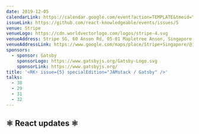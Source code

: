 ```yaml
---
date: 2019-12-05
calendarLink: https://calendar.google.com/event?action=TEMPLATE&tmeid=YjlpbGwzcWI3Z2llbXY4cmdlOWIyMHZtdjAgaDBhZDI1Y3JoOTRtb2hxOTJoMGZ2dG4zY2dAZw&tmsrc=h0ad25crh94mohq92h0fvtn3cg%40group.calendar.google.com
issueLink: https://github.com/react-knowledgeable/events/issues/5
venue: Stripe
venueLogo: https://cdn.worldvectorlogo.com/logos/stripe-4.svg
venueAddress: Stripe SG, 60 Anson Rd, 05-01 Mapletree Anson, Singapore 079914
venueAddressLink: https://www.google.com/maps/place/Stripe+Singapore/@1.274935,103.8431229,17z/data=!3m1!4b1!4m5!3m4!1s0x31da1913a4dcc0ff:0x984d01363a72b9a7!8m2!3d1.274935!4d103.8453116
sponsors:
  - sponsor: Gatsby
    sponsorLogo: https://www.gatsbyjs.org/Gatsby-Logo.svg
    sponsorLink: https://www.gatsbyjs.org/
title: '<RK⚡️ issue={5} specialEdition="JAMstack / Gatsby" />'
talks: 
  - 30
  - 29
  - 31
  - 32
---
```


## ⚛️ React updates ⚛️
